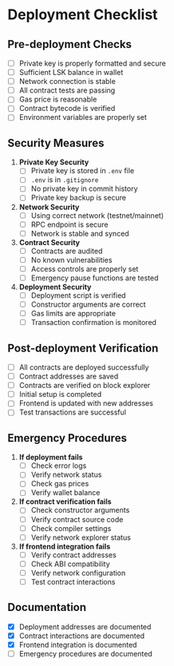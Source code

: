 # Deployment Checklist

## Pre-deployment Checks

- [ ] Private key is properly formatted and secure
- [ ] Sufficient LSK balance in wallet
- [ ] Network connection is stable
- [ ] All contract tests are passing
- [ ] Gas price is reasonable
- [ ] Contract bytecode is verified
- [ ] Environment variables are properly set

## Security Measures

1. **Private Key Security**
   - [ ] Private key is stored in `.env` file
   - [ ] `.env` is in `.gitignore`
   - [ ] No private key in commit history
   - [ ] Private key backup is secure

2. **Network Security**
   - [ ] Using correct network (testnet/mainnet)
   - [ ] RPC endpoint is secure
   - [ ] Network is stable and synced

3. **Contract Security**
   - [ ] Contracts are audited
   - [ ] No known vulnerabilities
   - [ ] Access controls are properly set
   - [ ] Emergency pause functions are tested

4. **Deployment Security**
   - [ ] Deployment script is verified
   - [ ] Constructor arguments are correct
   - [ ] Gas limits are appropriate
   - [ ] Transaction confirmation is monitored

## Post-deployment Verification

- [ ] All contracts are deployed successfully
- [ ] Contract addresses are saved
- [ ] Contracts are verified on block explorer
- [ ] Initial setup is completed
- [ ] Frontend is updated with new addresses
- [ ] Test transactions are successful

## Emergency Procedures

1. **If deployment fails**
   - [ ] Check error logs
   - [ ] Verify network status
   - [ ] Check gas prices
   - [ ] Verify wallet balance

2. **If contract verification fails**
   - [ ] Check constructor arguments
   - [ ] Verify contract source code
   - [ ] Check compiler settings
   - [ ] Verify network explorer status

3. **If frontend integration fails**
   - [ ] Verify contract addresses
   - [ ] Check ABI compatibility
   - [ ] Verify network configuration
   - [ ] Test contract interactions

## Documentation

- [x] Deployment addresses are documented
- [x] Contract interactions are documented
- [x] Frontend integration is documented
- [ ] Emergency procedures are documented
